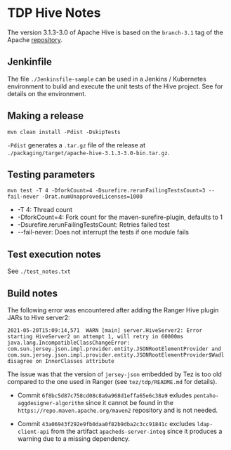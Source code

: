 # TDP Hive Notes

The version 3.1.3-3.0 of Apache Hive is based on the `branch-3.1` tag of the Apache [repository](https://github.com/apache/hive/tree/branch-3.1).

## Jenkinfile

The file `./Jenkinsfile-sample` can be used in a Jenkins / Kubernetes environment to build and execute the unit tests of the Hive project. See []() for details on the environment.

## Making a release

```
mvn clean install -Pdist -DskipTests
```

`-Pdist` generates a `.tar.gz` file of the release at `./packaging/target/apache-hive-3.1.3-3.0-bin.tar.gz`.

## Testing parameters

```
mvn test -T 4 -DforkCount=4 -Dsurefire.rerunFailingTestsCount=3 --fail-never -Drat.numUnapprovedLicenses=1000
```

- -T 4: Thread count
- -DforkCount=4: Fork count for the maven-surefire-plugin, defaults to 1
- -Dsurefire.rerunFailingTestsCount: Retries failed test
- --fail-never: Does not interrupt the tests if one module fails

## Test execution notes

See `./test_notes.txt`

## Build notes

The following error was encountered after adding the Ranger Hive plugin JARs to Hive server2:

```
2021-05-20T15:09:14,571  WARN [main] server.HiveServer2: Error starting HiveServer2 on attempt 1, will retry in 60000ms
java.lang.IncompatibleClassChangeError: com.sun.jersey.json.impl.provider.entity.JSONRootElementProvider and com.sun.jersey.json.impl.provider.entity.JSONRootElementProvider$Wadl disagree on InnerClasses attribute
```

The issue was that the version of `jersey-json` embedded by Tez is too old compared to the one used in Ranger (see `tez/tdp/README.md` for details).

- Commit `6f8bc5d87c758cd08c8a9a968d1effa65e6c38a9` exludes `pentaho-aggdesigner-algorithm` since it cannot be found in the `https://repo.maven.apache.org/maven2` repository and is not needed.

- Commit `43a06943f292e9fb0daa0f82b9dba2c3cc91841c` excludes `ldap-client-api` from the artifact `apacheds-server-integ` since it produces a warning due to a missing dependency.

